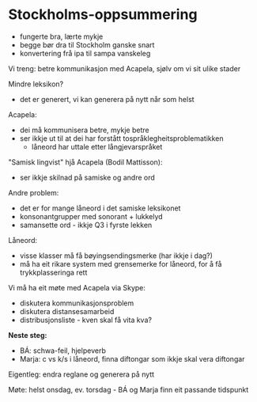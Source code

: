 # Stockholms-oppsummering

* fungerte bra, lærte mykje
* begge bør dra til Stockholm ganske snart
* konvertering frå ipa til sampa vanskeleg

Vi treng: betre kommunikasjon med Acapela, sjølv om vi sit ulike stader

Mindre leksikon?
* det er generert, vi kan generera på nytt når som helst

Acapela:
* dei må kommunisera betre, mykje betre
* ser ikkje ut til at dei har forstått tospråklegheitsproblematikken
    - låneord har uttale etter långjevarspråket

"Samisk lingvist" hjå Acapela (Bodil Mattisson):
* ser ikkje skilnad på samiske og andre ord

Andre problem:
* det er for mange låneord i det samiske leksikonet
* konsonantgrupper med sonorant + lukkelyd
* samansette ord - ikkje Q3 i fyrste lekken

Låneord:
* visse klasser må få bøyingsendingsmerke (har ikkje i dag?)
* må ha eit rikare system med grensemerke for låneord, for å få trykkplasseringa rett

Vi må ha eit møte med Acapela via Skype:
* diskutera kommunikasjonsproblem
* diskutera distansesamarbeid
* distribusjonsliste - kven skal få vita kva?

**Neste steg:**
* BÁ: schwa-feil, hjelpeverb
* Marja: c vs k/s i låneord, finna diftongar som ikkje skal vera diftongar

Eigentleg: endra reglane og generera på nytt

Møte: helst onsdag, ev. torsdag - BÁ og Marja finn eit passande tidspunkt
